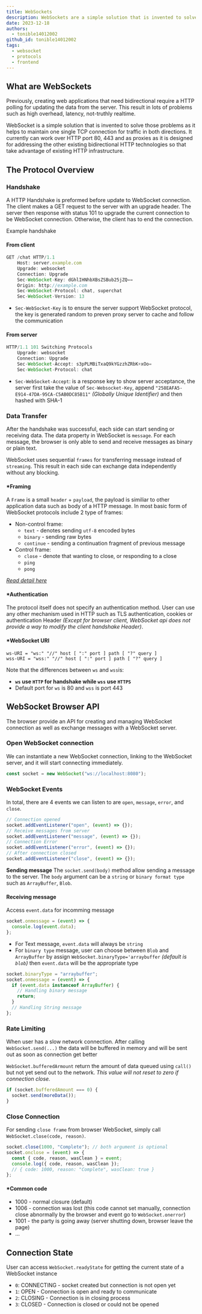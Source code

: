 ```yaml
---
title: WebSockets
description: WebSockets are a simple solution that is invented to solve the problems of HTTP polling for updating the data from the server, which has caused in high overhead, latency, and not-truthly realtime. WebSocket helps to maintain one single TCP connection for traffic in both directions for bidirectional soft-realtime communication.
date: 2023-12-18
authors:
  - tonible14012002
github_id: tonible14012002
tags:
  - websocket
  - protocols
  - frontend
---
```


## What are WebSockets

Previously, creating web applications that need bidirectional require a HTTP polling for updating the data from the server. This result in lots of problems such as high overhead, latency, not-truthly realtime.

WebSocket is a simple solution that is invented to solve those problems as it helps to maintain one single TCP connection for traffic in both directions. It currently can work over HTTP port 80, 443 and as proxies as it is designed for addressing the other existing bidirectional HTTP technologies so that take advantage of existing HTTP infrastructure.

## The Protocol Overview

### Handshake

A HTTP Handshake is preformed before update to WebSocket connection. The client makes a GET request to the server with an upgrade header. The server then response with status 101 to upgrade the current connection to be WebSocket connection. Otherwise, the client has to end the connection.

Example handshake

#### From client

```javascript
GET /chat HTTP/1.1
    Host: server.example.com
    Upgrade: websocket
    Connection: Upgrade
    Sec-WebSocket-Key: dGhlIHNhbXBsZSBub25jZQ==
    Origin: http://example.com
    Sec-WebSocket-Protocol: chat, superchat
    Sec-WebSocket-Version: 13
```

- `Sec-WebSocket-Key` is to ensure the server support WebSocket protocol, the key is generated random to preven proxy server to cache and follow the communication

#### From server

```javascript
HTTP/1.1 101 Switching Protocols
    Upgrade: websocket
    Connection: Upgrade
    Sec-WebSocket-Accept: s3pPLMBiTxaQ9kYGzzhZRbK+xOo=
    Sec-WebSocket-Protocol: chat
```

- `Sec-WebSocket-Accept`: is a response key to show server acceptance, the server first take the value of `Sec-Websocket-Key`, append `"258EAFA5-E914-47DA-95CA-C5AB0DC85B11"` _(Globally Unique Identifier)_ and then hashed with SHA-1

### Data Transfer

After the handshake was successful, each side can start sending or receiving data. The data property in WebSocket is `message`. For each message, the browser is only able to send and receive messages as binary or plain text.

WebSocket uses sequential `frames` for transferring message instead of `streaming`. This result in each side can exchange data independently without any blocking.

#### \*Framing

A `Frame` is a small `header` + `payload`, the payload is similiar to other application data such as body of a HTTP message. In most basic form of WebSocket protocols include 2 type of frames:

- Non-control frame:
  - `text` - denotes sending `utf-8` encoded bytes
  - `binary` - sending raw bytes
  - `continue` - sending a continuation fragment of previous message
- Control frame:
  - `close` - denote that wanting to close, or responding to a close
  * `ping`
  * `pong`

_[Read detail here](https://datatracker.ietf.org/doc/html/rfc6455#section-5.2)_

#### \*Authentication

The protocol itself does not specify an authentication method. User can use any other mechanism used in HTTP such as TLS authentication, cookies or authentication Header _(Except for browser client, WebSocket api does not provide a way to modify the client handshake Header)_.

#### \*WebSocket URI

```
ws-URI = "ws:" "//" host [ ":" port ] path [ "?" query ]
wss-URI = "wss:" "//" host [ ":" port ] path [ "?" query ]
```

Note that the differences between `ws` and `wss`is:

- **`ws` use `HTTP` for handshake while `wss` use `HTTPS`**
- Default port for `ws` is 80 and `wss` is port 443

## WebSocket Browser API

The browser provide an API for creating and managing WebSocket connection as well as exchange messages with a WebSocket server.

### Open WebSocket connection

We can instantiate a new WebSocket connection, linking to the WebSocket server, and it will start connecting immediately.

```typescript
const socket = new WebSocket("ws://localhost:8080");
```

### WebSocket Events

In total, there are 4 events we can listen to are `open`, `message`, `error`, and `close`.

```typescript
// Connection opened
socket.addEventListener("open", (event) => {});
// Receive messages from server
socket.addEventListener("message", (event) => {});
// Connection Error
socket.addEventListener("error", (event) => {});
// After connection closed
socket.addEventListener("close", (event) => {});
```

**Sending message** The `socket.send(body)` method allow sending a message to the server. The `body` argument can be a `string` or `binary format type` such as `ArrayBuffer`, `Blob`.

#### Receiving message

Access `event.data` for incomming message

```typescript
socket.onmessage = (event) => {
  console.log(event.data);
};
```

- For Text message, `event.data` will always be `string`
- For `binary type` message, user can choose between `Blob` and `ArrayBuffer` by assign `WebSocket.binaryType='arraybuffer` _(default is `blob`)_ then `event.data` will be the appropriate type

```typescript
socket.binaryType = "arraybuffer";
socket.onmessage = (event) => {
  if (event.data instanceof ArrayBuffer) {
    // Handling binary message
    return;
  }
  // Handling String message
};
```

### Rate Limiting

When user has a slow network connection. After calling `WebSocket.send(...)` the data will be buffered in memory and will be sent out as soon as connection get better

`WebSocket.bufferedArmount` return the amount of data queued using `call()` but not yet send out to the network. _This value will not reset to zero if connection close._

```typescript
if (socket.bufferedAmount === 0) {
  socket.send(moreData());
}
```

### Close Connection

For sending `close frame` from browser WebSocket, simply call `WebSocket.close(code, reason)`.

```typescript
socket.close(1000, "Complete"); // both argument is optional
socket.onclose = (event) => {
  const { code, reason, wasClean } = event;
  console.log({ code, reason, wasClean });
  // { code: 1000, reason: "Complete", wasClean: true }
};
```

#### \*Common code

- 1000 - normal closure (default)
- 1006 - connection was lost (this code cannot set manually, connection close abnormally by the browser and event go to `WebSocket.onerror`)
- 1001 - the party is going away (server shutting down, browser leave the page)
- ...

## Connection State

User can access `WebSocket.readyState` for getting the current state of a WebSocket instance

- `0`: CONNECTING - socket created but connection is not open yet
- `1`: OPEN - Connection is open and ready to communicate
- `2`: CLOSING - Connection is in closing process
- `3`: CLOSED - Connection is closed or could not be opened

